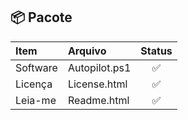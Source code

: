 ## :package: Pacote
|Item|Arquivo|Status|
|:---|:---|:---:|
|Software|Autopilot.ps1|:white_check_mark:|
|Licença|License.html|:white_check_mark:|
|Leia-me|Readme.html|:white_check_mark:|
